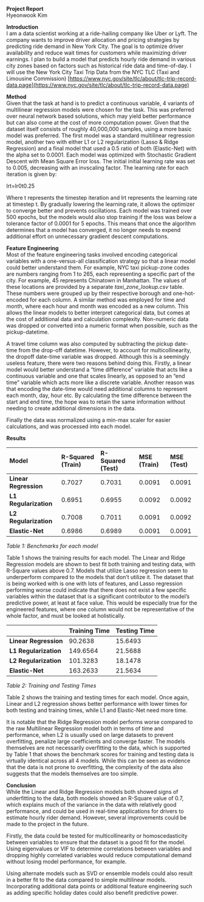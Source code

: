 **Project Report**  
Hyeonwook Kim

**Introduction**  
I am a data scientist working at a ride-hailing company like Uber or Lyft. The company wants to improve driver allocation and pricing strategies by predicting ride demand in New York City. The goal is to optimize driver availability and reduce wait times for customers while maximizing driver earnings. I plan to build a model that predicts hourly ride demand in various city zones based on factors such as historical ride data and time-of-day. I will use the New York City Taxi Trip Data from the NYC TLC (Taxi and Limousine Commission) [https://www.nyc.gov/site/tlc/about/tlc-trip-record-data.page](https://www.nyc.gov/site/tlc/about/tlc-trip-record-data.page)

**Method**  
Given that the task at hand is to predict a continuous variable, 4 variants of multilinear regression models were chosen for the task. This was preferred over neural network based solutions, which may yield better performance but can also come at the cost of more computation power. Given that the dataset itself consists of roughly 40,000,000 samples, using a more basic model was preferred. The first model was a standard multilinear regression model, another two with either L1 or L2 regularization (Lasso & Ridge Regression) and a final model that used a 0.5 ratio of both (Elastic-Net) with the alpha set to 0.0001. Each model was optimized with Stochastic Gradient Descent with Mean Square Error loss. The initial initial learning rate was set to 0.005, decreasing with an invscaling factor. The learning rate for each iteration is given by:

lrt=lr0t0.25

Where t represents the timestep iteration and lrt represents the learning rate at timestep t. By gradually lowering the learning rate, it allows the optimizer to converge better and prevents oscillations. Each model was trained over 500 epochs, but the models would also stop training if the loss was below a tolerance factor of 0.0001 for 5 epochs. This means that once the algorithm determines that a model has converged, it no longer needs to expend additional effort on unnecessary gradient descent computations. 

**Feature Engineering**  
Most of the feature engineering tasks involved encoding categorical variables with a one-versus-all classification strategy so that a linear model could better understand them. For example, NYC taxi pickup-zone codes are numbers ranging from 1 to 265, each representing a specific part of the city. For example, 45 represents Chinatown in Manhattan. The values of these locations are provided by a separate *taxi\_zone\_lookup.csv* table. These numbers were grouped up by their respective borough and one-hot-encoded for each column. A similar method was employed for time and month, where each hour and month was encoded as a new column. This allows the linear models to better interpret categorical data, but comes at the cost of additional data and calculation complexity. Non-numeric data was dropped or converted into a numeric format when possible, such as the pickup-datetime. 

A travel time column was also computed by subtracting the pickup date-time from the drop-off datetime. However, to account for multicollinearity, the dropoff date-time variable was dropped. Although this is a seemingly useless feature, there were two reasons behind doing this. Firstly, a linear model would better understand a “time difference” variable that acts like a continuous variable and one that scales linearly, as opposed to an “end time” variable which acts more like a discrete variable. Another reason was that encoding the date-time would need additional columns to represent each month, day, hour etc. By calculating the time difference between the start and end time, the hope was to retain the same information without needing to create additional dimensions in the data.

Finally the data was normalized using a min-max scaler for easier calculations, and was processed into each model.

**Results**

| Model                | R-Squared (Train) | R-Squared (Test) | MSE (Train) | MSE (Test) |
| :------------------- | :---------------- | :--------------- | :---------- | :--------- |
| **Linear Regression** | 0.7027             | 0.7031            | 0.0091      | 0.0091     |
| **L1 Regularization** | 0.6951             | 0.6955            | 0.0092      | 0.0092     |
| **L2 Regularization** | 0.7008             | 0.7011            | 0.0091      | 0.0092     |
| **Elastic-Net**       | 0.6986             | 0.6989            | 0.0091      | 0.0091     |


*Table 1: Benchmarks for each model*

Table 1 shows the training results for each model. The Linear and Ridge Regression models are shown to best fit both training and testing data, with R-Square values above 0.7. Models that utilize Lasso regression seem to underperform compared to the models that don’t utilize it. The dataset that is being worked with is one with lots of features, and Lasso regression performing worse could indicate that there does not exist a few specific variables within the dataset that is a significant contributor to the model’s predictive power, at least at face value. This would be especially true for the engineered features, where one column would not be representative of the whole factor, and must be looked at holistically.

|  | Training Time | Testing Time |
| :---- | :---- | :---- |
| **Linear Regression** | 90.2638 | 15.6493 |
| **L1 Regularization** | 149.6564 | 21.5688 |
| **L2 Regularization** | 101.3283 | 18.1478 |
| **Elastic-Net** | 163.2633 | 21.5634 |

*Table 2: Training and Testing Times* 

Table 2 shows the training and testing times for each model. Once again, Linear and L2 regression shows better performance with lower times for both testing and training times, while L1 and Elastic-Net need more time. 

It is notable that the Ridge Regression model performs worse compared to the raw Multilinear Regression model both in terms of time and performance, when L2 is usually used on large datasets to prevent overfitting, penalize large coefficients and converge faster. The models themselves are not necessarily overfitting to the data, which is supported by Table 1 that shows the benchmark scores for training and testing data is virtually identical across all 4 models. While this can be seen as evidence that the data is not prone to overfitting, the complexity of the data also suggests that the models themselves are too simple.

**Conclusion**  
While the Linear and Ridge Regression models both showed signs of underfitting to the data, both models showed an R-Square value of 0.7, which explains much of the variance in the data with relatively good performance, and could be used in real-time applications for drivers to estimate hourly rider demand. However, several improvements could be made to the project in the future. 

Firstly, the data could be tested for multicollinearity or homoscedasticity between variables to ensure that the dataset is a good fit for the model. Using eigenvalues or VIF to determine correlations between variables and dropping highly correlated variables would reduce computational demand without losing model performance, for example.

Using alternate models such as SVD or ensemble models could also result in a better fit to the data compared to simple multilinear models. Incorporating additional data points or additional feature engineering such as adding specific holiday dates could also benefit predictive power.
